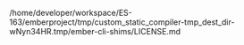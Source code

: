 /home/developer/workspace/ES-163/emberproject/tmp/custom_static_compiler-tmp_dest_dir-wNyn34HR.tmp/ember-cli-shims/LICENSE.md
